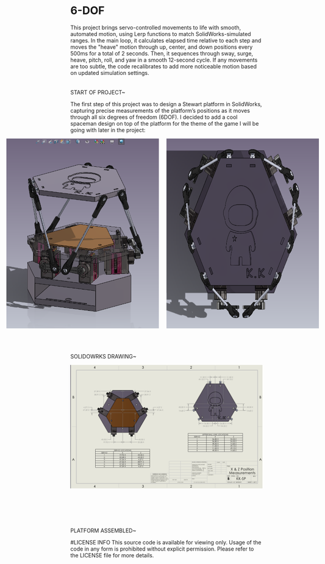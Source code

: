 # 6-DOF

This project brings servo-controlled movements to life with smooth, automated motion, using Lerp functions to match SolidWorks-simulated ranges. In the main loop, it calculates elapsed time relative to each step and moves the "heave" motion through up, center, and down positions every 500ms for a total of 2 seconds. Then, it sequences through sway, surge, heave, pitch, roll, and yaw in a smooth 12-second cycle. If any movements are too subtle, the code recalibrates to add more noticeable motion based on updated simulation settings.
<br>
<br>
<br>
START OF PROJECT~

The first step of this project was to design a Stewart platform in SolidWorks, capturing precise measurements of the platform’s positions as it moves through all six degrees of freedom (6DOF). I decided to add a cool spaceman design on top of the platform for the theme of the game I will be going with later in the project:
<div style="display: flex; justify-content: center;">
  <img src="Images/SW Screenshot.png" alt="Stewart Platform Design" width="400" style="margin-right: 20px;"/>
  <img src="Images/Spaceman Screenshot .png" alt="Spaceman Design" width="400" style="margin-right: 20px;"/>
</div>
<br>
<br>
<br>

SOLIDOWRKS DRAWING~

<div align="center">
  <img src="Images/Drawling of platform.png" alt="Stewart Platform Design Drawing" width="600"/>
</div>


<br>
<br>
<br>
<br>
<br>


PLATFORM ASSEMBLED~



  
#LICENSE INFO This source code is available for viewing only. Usage of the code in any form is prohibited without explicit permission. Please refer to the LICENSE file for more details.
